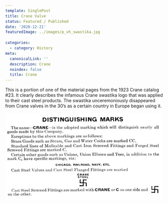 ```yaml
---
template: SinglePost
title: Crane Valve
status: Featured / Published
date: '2020-12-21'
featuredImage: ../images/p_vh_swastika.jpg

categories:
  - category: History
meta:
  canonicalLink: ''
  description: Crane
  noindex: false
  title: Crane
---
```


This is a portion of one of the material pages from the 1923 Crane catalog #23. It clearly describes the infamous Crane swastika logo that was applied to their cast steel products. The swastika unceremoniously disappeared from Crane valves in the 30’s as a certain country in Europe began using it.

![Test Image](../images/p_vh_swastika.jpg)



